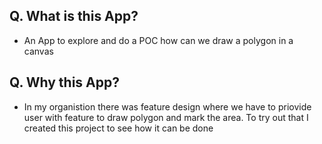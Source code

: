 ## Q. What is this App?
* An App to explore and do a POC how can we draw a polygon in a canvas

## Q. Why this App?
* In my organistion there was feature design where we have to priovide user with feature to draw polygon and mark the area. To try out that I created this project to see how it can be done
